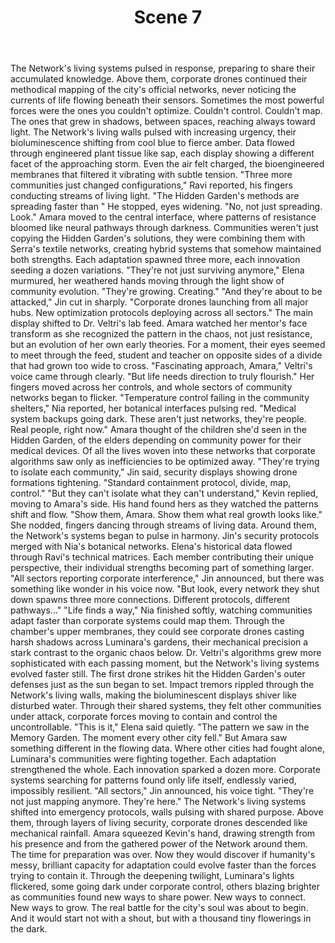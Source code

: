 ﻿---
chapter: 3
scene: 7
chapter_title: "THE VERDANT NETWORK"
chapter_slug: the-verdant-network
title: "Scene 7"
slug: ch03-sc07-the-verdant-network
order: 7
prev: ch03-sc06-the-verdant-network
next: ch04-sc01-shadows-in-the-grid
word_count: 864
reading_time_min: 4
est_tokens: 1123
id: "c0f240a3-87db-4d3a-8f78-7a88683c1a76"
---

The Network's living systems pulsed in response, preparing to share their accumulated knowledge. Above them, corporate drones continued their methodical mapping of the city's official networks, never noticing the currents of life flowing beneath their sensors.
      Sometimes the most powerful forces were the ones you couldn't optimize. Couldn't control. Couldn't map.
      The ones that grew in shadows, between spaces, reaching always toward light.
      The Network's living walls pulsed with increasing urgency, their bioluminescence shifting from cool blue to fierce amber. Data flowed through engineered plant tissue like sap, each display showing a different facet of the approaching storm. Even the air felt charged, the bioengineered membranes that filtered it vibrating with subtle tension.
      "Three more communities just changed configurations," Ravi reported, his fingers conducting streams of living light. "The Hidden Garden's methods are spreading faster than " He stopped, eyes widening. "No, not just spreading. Look."
      Amara moved to the central interface, where patterns of resistance bloomed like neural pathways through darkness. Communities weren't just copying the Hidden Garden's solutions, they were combining them with Serra's textile networks, creating hybrid systems that somehow maintained both strengths. Each adaptation spawned three more, each innovation seeding a dozen variations.
      "They're not just surviving anymore," Elena murmured, her weathered hands moving through the light show of community evolution. "They're growing. Creating."
      "And they're about to be attacked," Jin cut in sharply. "Corporate drones launching from all major hubs. New optimization protocols deploying across all sectors."
      The main display shifted to Dr. Veltri's lab feed. Amara watched her mentor's face transform as she recognized the pattern in the chaos, not just resistance, but an evolution of her own early theories. For a moment, their eyes seemed to meet through the feed, student and teacher on opposite sides of a divide that had grown too wide to cross.
      "Fascinating approach, Amara," Veltri's voice came through clearly. "But life needs direction to truly flourish." Her fingers moved across her controls, and whole sectors of community networks began to flicker.
      "Temperature control failing in the community shelters," Nia reported, her botanical interfaces pulsing red. "Medical system backups going dark. These aren't just networks, they're people. Real people, right now."
      Amara thought of the children she'd seen in the Hidden Garden, of the elders depending on community power for their medical devices. Of all the lives woven into these networks that corporate algorithms saw only as inefficiencies to be optimized away.
      "They're trying to isolate each community," Jin said, security displays showing drone formations tightening. "Standard containment protocol, divide, map, control."
      "But they can't isolate what they can't understand," Kevin replied, moving to Amara's side. His hand found hers as they watched the patterns shift and flow. "Show them, Amara. Show them what real growth looks like."
      She nodded, fingers dancing through streams of living data. Around them, the Network's systems began to pulse in harmony. Jin's security protocols merged with Nia's botanical networks. Elena's historical data flowed through Ravi's technical matrices. Each member contributing their unique perspective, their individual strengths becoming part of something larger.
      "All sectors reporting corporate interference," Jin announced, but there was something like wonder in his voice now. "But look, every network they shut down spawns three more connections. Different protocols, different pathways..."
      "Life finds a way," Nia finished softly, watching communities adapt faster than corporate systems could map them.
      Through the chamber's upper membranes, they could see corporate drones casting harsh shadows across Luminara's gardens, their mechanical precision a stark contrast to the organic chaos below. Dr. Veltri's algorithms grew more sophisticated with each passing moment, but the Network's living systems evolved faster still.
      The first drone strikes hit the Hidden Garden's outer defenses just as the sun began to set. Impact tremors rippled through the Network's living walls, making the bioluminescent displays shiver like disturbed water. Through their shared systems, they felt other communities under attack, corporate forces moving to contain and control the uncontrollable.
      "This is it," Elena said quietly. "The pattern we saw in the Memory Garden. The moment every other city fell."
      But Amara saw something different in the flowing data. Where other cities had fought alone, Luminara's communities were fighting together. Each adaptation strengthened the whole. Each innovation sparked a dozen more. Corporate systems searching for patterns found only life itself, endlessly varied, impossibly resilient.
      "All sectors," Jin announced, his voice tight. "They're not just mapping anymore. They're here."
      The Network's living systems shifted into emergency protocols, walls pulsing with shared purpose. Above them, through layers of living security, corporate drones descended like mechanical rainfall.
      Amara squeezed Kevin's hand, drawing strength from his presence and from the gathered power of the Network around them. The time for preparation was over. Now they would discover if humanity's messy, brilliant capacity for adaptation could evolve faster than the forces trying to contain it.
      Through the deepening twilight, Luminara's lights flickered, some going dark under corporate control, others blazing brighter as communities found new ways to share power. New ways to connect. New ways to grow.
      The real battle for the city's soul was about to begin.
      And it would start not with a shout, but with a thousand tiny flowerings in the dark.
